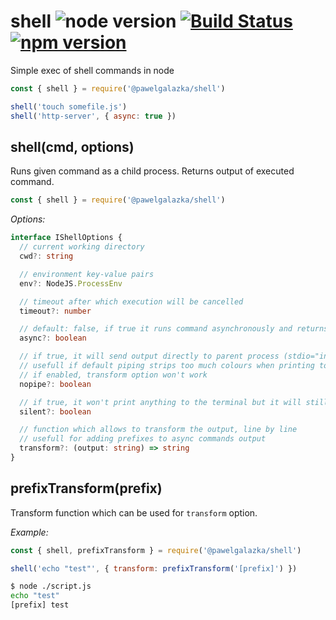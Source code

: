 # shell ![node version](https://img.shields.io/node/v/%40pawelgalazka%2Fshell.svg) [![Build Status](https://travis-ci.org/pawelgalazka/shell.svg?branch=master)](https://travis-ci.org/pawelgalazka/shell) [![npm version](https://badge.fury.io/js/%40pawelgalazka%2Fshell.svg)](https://badge.fury.io/js/%40pawelgalazka%2Fshell)
Simple exec of shell commands in node

``` js
const { shell } = require('@pawelgalazka/shell')

shell('touch somefile.js')
shell('http-server', { async: true })
```


## shell(cmd, options)

Runs given command as a child process. Returns output of executed command.

```js
const { shell } = require('@pawelgalazka/shell')
```

*Options:*

```ts
interface IShellOptions {
  // current working directory
  cwd?: string

  // environment key-value pairs
  env?: NodeJS.ProcessEnv

  // timeout after which execution will be cancelled
  timeout?: number

  // default: false, if true it runs command asynchronously and returns a Promise
  async?: boolean

  // if true, it will send output directly to parent process (stdio="inherit"), it won't return the output though
  // usefull if default piping strips too much colours when printing to the terminal
  // if enabled, transform option won't work
  nopipe?: boolean

  // if true, it won't print anything to the terminal but it will still return the output as a string
  silent?: boolean

  // function which allows to transform the output, line by line
  // usefull for adding prefixes to async commands output
  transform?: (output: string) => string
}
```

## prefixTransform(prefix)

Transform function which can be used for `transform` option.

*Example:*

```js
const { shell, prefixTransform } = require('@pawelgalazka/shell')

shell('echo "test"', { transform: prefixTransform('[prefix]') })
```

```sh
$ node ./script.js
echo "test"
[prefix] test
```